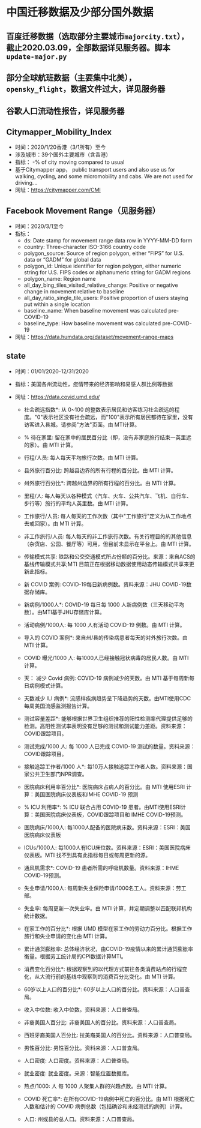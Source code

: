 # 中国迁移数据及少部分国外数据

## 百度迁移数据（选取部分主要城市`majorcity.txt`），截止2020.03.09，全部数据详见服务器。脚本`update-major.py`

## 部分全球航班数据（主要集中北美），`opensky_flight`，数据文件过大，详见服务器

## 谷歌人口流动性报告，详见服务器

## Citymapper_Mobility_Index
- 时间：2020/1/20香港（3/1所有）至今
- 涉及城市：39个国外主要城市（含香港）
- 指标：
    -% of city moving compared to usual
- 基于Citymapper app， public transport users and also use us for walking, cycling, and some micromobility and cabs. We are not used for driving. .
- 网址：https://citymapper.com/CMI

## Facebook Movement Range（见服务器）
- 时间：2020/3/1至今
- 指标：
    - ds: Date stamp for movement range data row in YYYY-MM-DD form
    - country: Three-character ISO-3166 country code
    - polygon_source: Source of region polygon, either “FIPS” for U.S. data or “GADM” for global data
    - polygon_id: Unique identifier for region polygon, either numeric string for U.S. FIPS codes or alphanumeric string for GADM regions
    - polygon_name: Region name
    - all_day_bing_tiles_visited_relative_change: Positive or negative change in movement relative to baseline
    - all_day_ratio_single_tile_users: Positive proportion of users staying put within a single location
    - baseline_name: When baseline movement was calculated pre-COVID-19
    - baseline_type: How baseline movement was calculated pre-COVID-19
- 网址：https://data.humdata.org/dataset/movement-range-maps

## state
- 时间：01/01/2020-12/31/2020
- 指标：美国各州流动性，疫情带来的经济影响和易感人群比例等数据
- 网址：https://data.covid.umd.edu/


    - 社会疏远指数*:	从 0~100 的整数表示居民和访客练习社会疏远的程度。"0"表示社区没有社会疏远，而"100"表示所有居民都待在家里，没有访客进入县城。请参阅"方法"页面。由 MTI计算。
    - % 待在家里:	留在家中的居民百分比（即，没有非家庭旅行结束一英里远的家）。由 MTI 计算。
    - 行程/人员:	                每人每天平均旅行次数。由 MTI 计算。
    - 县外旅行百分比:	跨越县边界的所有行程的百分比。由 MTI 计算。
    - 州外旅行百分比*:	跨越州边界的所有行程的百分比。由 MTI 计算。
    - 里程/人:	                每人每天以各种模式（汽车、火车、公共汽车、飞机、自行车、步行等）旅行的平均人英里数。由 MTI 计算。
    - 工作旅行/人员:	每人每天的工作次数（其中"工作旅行"定义为从工作地点去或回家）。由 MTI 计算。
    - 非工作旅行/人员:	每人每天的非工作旅行次数。有关行程目的的其他信息（杂货店、公园、餐厅等）可用，但目前未显示在平台上。由 MTI 计算。
    - 传输模式共享:	铁路和公交交通模式所占份额的百分比。来源：来自ACS的基线传输模式共享;MTI 目前正在根据移动数据使用动态传输模式共享来更新此指标。

    - 新 COVID 案例:	COVID-19每日新病例数。资料来源：JHU COVID-19数据存储库。
    - 新病例/1000人*:	COVID-19 每日每 1000 人新病例数（三天移动平均数）。由MTI基于JHU存储库计算。
    - 活动病例/1000人:	每 1000 人有活动 COVID-19 例数。由 MTI 计算。
    - 导入的 COVID 案例*:	来自州/县的传染病患者每天的对外旅行次数。由 MTI 计算。
    - COVID 曝光/1000 人:	每1000人已经接触冠状病毒的居民人数。由 MTI 计算。
    - 天： 减少 Covid 病例:	COVID-19 病例减少的天数。由 MTI 基于每周新每日病例模式计算。
    - 天数减少 ILI 病例*:	流感样疾病趋势呈下降趋势的天数。由MTI使用CDC每周美国流感监测报告计算。
    - 测试容量差距*:	能够根据世界卫生组织推荐的阳性检测率代理提供足够的检测。高阳性测试率表明没有足够的测试和测试能力差距。资料来源：COVID跟踪项目。
    - 测试完成/1000 人:	每 1000 人已完成 COVID-19 测试的数量。资料来源：COVID跟踪项目。
    - 接触追踪工作者/1000 人*:	每10万人接触追踪工作者人数。资料来源：国家公共卫生部门NPR调查。
    - 医院病床利用率百分比*:	医院病床占病人的百分比。由 MTI 使用ESRI 计算：美国医院病床仪表板和IMHE COVID-19 预测
    - % ICU 利用率*:	% ICU 联合占用 COVID-19 患者。由MTI使用ESRI计算：美国医院病床仪表板，COVID跟踪项目和 IMHE COVID-19预测。
    - 医院病床/1000人:	每1000人配备的医院病床数。资料来源：ESRI：美国医院病床仪表板
    - ICUs/1000人:	每1000人有ICU床位数。资料来源：ESRI：美国医院病床仪表板。MTI 找不到具有此指标每日或每周更新的源。
    - 通风机需求*:	COVID-19 患者所需的呼吸机数量。资料来源：IHME COVID-19预测。

    - 失业申请/1000人:	每周新失业保险申请/1000名工人。资料来源：劳工部。
    - 失业率:	                每周更新一次失业率。由 MTI 计算，并定期调整以匹配联邦机构统计数据。
    - 在家工作的百分比*:	根据 UMD 模型在家工作的劳动力百分比。根据工作旅行和失业申请的变化由 MTI 计算。
    - 累计通货膨胀率:	总体经济状况，由COVID-19疫情以来的累计通货膨胀率衡量。根据劳工统计局的CPI数据计算MTI。
    - 消费变化百分比*:	根据观察到的以代理方式前往各类消费站点的行程变化，从大流行前的基线中观察到的消费百分比变化。由 MTI 计算。

    - 60岁以上人口的百分比*:	60岁以上人口的百分比。资料来源：人口普查局。
    - 收入中位数:	收入中位数。资料来源：人口普查局。
    - 非裔美国人百分比:	非裔美国人的百分比。资料来源：人口普查局。
    - 西班牙裔美国人百分比:	拉美裔美国人的百分比。资料来源：人口普查局。
    - 男性百分比:	男性百分比。资料来源：人口普查局。
    - 人口密度:		人口密度。资料来源：人口普查局。
    - 就业密度:		就业密度。来源：智能位置数据库。
    - 热点/1000: 人	每 1000 人聚集人群的兴趣点数。由 MTI 计算。
    - COVID 死亡率*:	在所有COVID-19病例中死亡的百分比。由 MTI 根据死亡人数和估计的 COVID 病例总数（包括确诊和未经测试的病例）计算。
    - 人口:	                州或县的总人口。资料来源：人口普查局。
